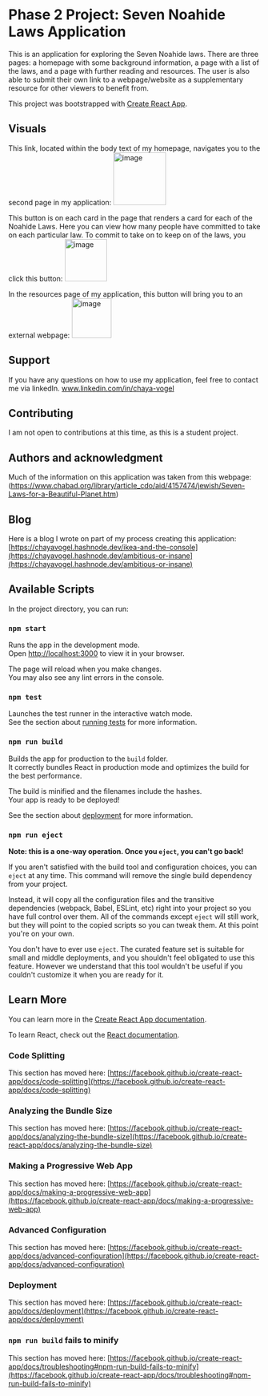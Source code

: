 # Phase 2 Project: Seven Noahide Laws Application

This is an application for exploring the Seven Noahide laws. There are three pages: a homepage with some background information, a page with a list of the laws, and a page with further reading and resources. The user is also able to submit their own link to a webpage/website as a supplementary resource for other viewers to benefit from.

This project was bootstrapped with [Create React App](https://github.com/facebook/create-react-app).

## Visuals
This link, located within the body text of my homepage, navigates you to the second page in my application:
<img width="105" alt="image" src="https://github.com/chayavogel/Project-Phase-2/assets/118293488/3fa7f5df-e729-47c6-9baa-027953c47cd4">

This button is on each card in the page that renders a card for each of the Noahide Laws. Here you can view how many people have committed to take on each particular law. To commit to take on to keep on of the laws, you click this button:
<img width="84" alt="image" src="https://github.com/chayavogel/Project-Phase-2/assets/118293488/035a099f-dd3e-430d-a320-65c4285c1813">

In the resources page of my application, this button will bring you to an external webpage: 
<img width="79" alt="image" src="https://github.com/chayavogel/Project-Phase-2/assets/118293488/f722d0a0-abea-4459-bc9e-848c2dc482a1">

## Support
If you have any questions on how to use my application, feel free to contact me via linkedIn.
www.linkedin.com/in/chaya-vogel

## Contributing
I am not open to contributions at this time, as this is a student project.

## Authors and acknowledgment
Much of the information on this application was taken from this webpage: (https://www.chabad.org/library/article_cdo/aid/4157474/jewish/Seven-Laws-for-a-Beautiful-Planet.htm)

## Blog
Here is a blog I wrote on part of my process creating this application: [https://chayavogel.hashnode.dev/ikea-and-the-console](https://chayavogel.hashnode.dev/ambitious-or-insane](https://chayavogel.hashnode.dev/ambitious-or-insane)

## Available Scripts

In the project directory, you can run:

### `npm start`

Runs the app in the development mode.\
Open [http://localhost:3000](http://localhost:3000) to view it in your browser.

The page will reload when you make changes.\
You may also see any lint errors in the console.

### `npm test`

Launches the test runner in the interactive watch mode.\
See the section about [running tests](https://facebook.github.io/create-react-app/docs/running-tests) for more information.

### `npm run build`

Builds the app for production to the `build` folder.\
It correctly bundles React in production mode and optimizes the build for the best performance.

The build is minified and the filenames include the hashes.\
Your app is ready to be deployed!

See the section about [deployment](https://facebook.github.io/create-react-app/docs/deployment) for more information.

### `npm run eject`

**Note: this is a one-way operation. Once you `eject`, you can't go back!**

If you aren't satisfied with the build tool and configuration choices, you can `eject` at any time. This command will remove the single build dependency from your project.

Instead, it will copy all the configuration files and the transitive dependencies (webpack, Babel, ESLint, etc) right into your project so you have full control over them. All of the commands except `eject` will still work, but they will point to the copied scripts so you can tweak them. At this point you're on your own.

You don't have to ever use `eject`. The curated feature set is suitable for small and middle deployments, and you shouldn't feel obligated to use this feature. However we understand that this tool wouldn't be useful if you couldn't customize it when you are ready for it.

## Learn More

You can learn more in the [Create React App documentation](https://facebook.github.io/create-react-app/docs/getting-started).

To learn React, check out the [React documentation](https://reactjs.org/).

### Code Splitting

This section has moved here: [https://facebook.github.io/create-react-app/docs/code-splitting](https://facebook.github.io/create-react-app/docs/code-splitting)

### Analyzing the Bundle Size

This section has moved here: [https://facebook.github.io/create-react-app/docs/analyzing-the-bundle-size](https://facebook.github.io/create-react-app/docs/analyzing-the-bundle-size)

### Making a Progressive Web App

This section has moved here: [https://facebook.github.io/create-react-app/docs/making-a-progressive-web-app](https://facebook.github.io/create-react-app/docs/making-a-progressive-web-app)

### Advanced Configuration

This section has moved here: [https://facebook.github.io/create-react-app/docs/advanced-configuration](https://facebook.github.io/create-react-app/docs/advanced-configuration)

### Deployment

This section has moved here: [https://facebook.github.io/create-react-app/docs/deployment](https://facebook.github.io/create-react-app/docs/deployment)

### `npm run build` fails to minify

This section has moved here: [https://facebook.github.io/create-react-app/docs/troubleshooting#npm-run-build-fails-to-minify](https://facebook.github.io/create-react-app/docs/troubleshooting#npm-run-build-fails-to-minify)
